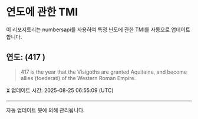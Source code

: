 
# 연도에 관한 TMI

이 리포지토리는 numbersapi를 사용하여 특정 년도에 관한 TMI를 자동으로 업데이트합니다.

## 연도: (417 )
> 417 is the year that the Visigoths are granted Aquitaine, and become allies (foederati) of the Western Roman Empire.

⏳ 업데이트 시간: 2025-08-25 06:55:09 (UTC)

---
자동 업데이트 봇에 의해 관리됩니다.
